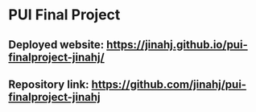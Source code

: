 # PUI Final Project 

## Deployed website: https://jinahj.github.io/pui-finalproject-jinahj/

## Repository link: https://github.com/jinahj/pui-finalproject-jinahj


